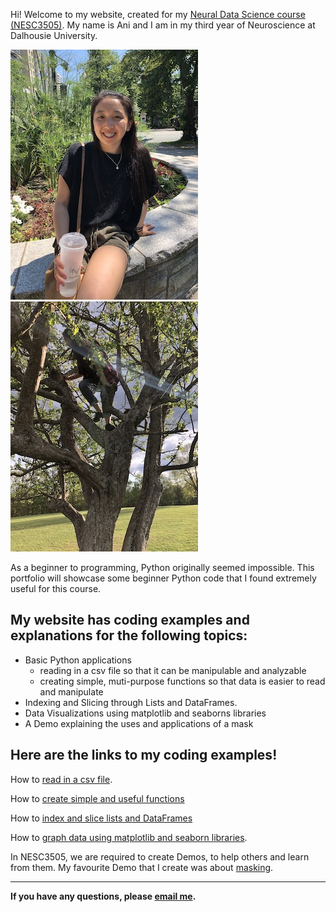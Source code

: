 Hi! Welcome to my website, created for my [Neural Data Science course (NESC3505)](https://dalpsychneuro.github.io/NESC_3505/). My name is Ani and I am in my third year of Neuroscience at Dalhousie University.

![jpeg](me.jpeg) ![jpeg](me_t.jpeg)

As a beginner to programming, Python originally seemed impossible. This portfolio will showcase some beginner Python code that I found extremely useful for this course.

## My website has coding examples and explanations for the following topics:

- Basic Python applications
  - reading in a csv file so that it can be manipulable and analyzable
  - creating simple, muti-purpose functions so that data is easier to read and manipulate
- Indexing and Slicing through Lists and DataFrames.
- Data Visualizations using matplotlib and seaborns libraries 
- A Demo explaining the uses and applications of a mask


## Here are the links to my coding examples!

How to [read in a csv file](reading_in_csv.md).

How to [create simple and useful functions](creating_functions.md) 

How to [index and slice lists and DataFrames](indexing_slicing.md)

How to [graph data using matplotlib and seaborn libraries](Portfolio_work.md).

In NESC3505, we are required to create Demos, to help others and learn from them.
My favourite Demo that I create was about [masking](https://an648648.github.io/demo-5/).

---

**If you have any questions, please [email me](mailto:an648648@dal.ca).**

